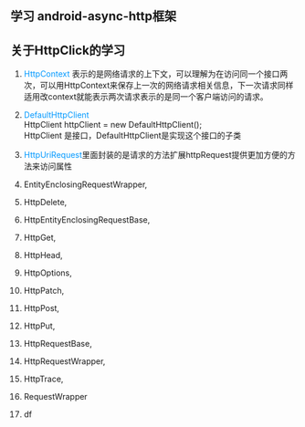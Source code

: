 ## 学习 android-async-http框架

##  关于HttpClick的学习          

1. <font color=#0099ff>HttpContext</font> 表示的是网络请求的上下文，可以理解为在访问同一个接口两次，可以用HttpContext来保存上一次的网络请求相关信息，下一次请求同样适用改context就能表示两次请求表示的是同一个客户端访问的请求。

2. <font color=#0099ff>DefaultHttpClient</font>   
HttpClient httpClient = new DefaultHttpClient();  
HttpClient 是接口，DefaultHttpClient是实现这个接口的子类

3. <font color=#0099ff>HttpUriRequest</font>里面封装的是请求的方法扩展httpRequest提供更加方便的方法来访问属性
 1. EntityEnclosingRequestWrapper,
 2. HttpDelete,
 3. HttpEntityEnclosingRequestBase,
 4. HttpGet,
 5. HttpHead,
 6. HttpOptions,
 7. HttpPatch,
 8. HttpPost,
 9. HttpPut,
 10. HttpRequestBase,
 11. HttpRequestWrapper,
 12. HttpTrace,
 13. RequestWrapper
4. df
